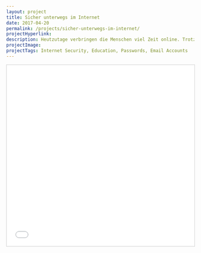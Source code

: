 ```yaml
---
layout: project
title: Sicher unterwegs im Internet
date: 2017-04-20
permalink: /projects/sicher-unterwegs-im-internet/
projectHyperlink:
description: Heutzutage verbringen die Menschen viel Zeit online. Trotzdem ist das Thema “Sicherheit im Internet” noch nicht für jeden verständlich. Hohe Sicherheit kann schon mit dem Beachten weniger Grundregeln erreicht werden.
projectImage:
projectTags: Internet Security, Education, Passwords, Email Accounts
---
```


<iframe src="//www.slideshare.net/slideshow/embed_code/key/uRc3DERok5Jp8m" width="595" height="485" frameborder="0" marginwidth="0" marginheight="0" scrolling="no" style="border:1px solid #CCC; border-width:1px; margin-bottom:5px; max-width: 100%;" allowfullscreen> </iframe>
